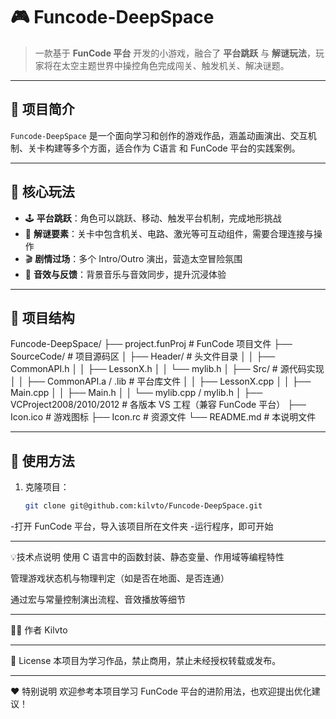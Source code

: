# 🎮 Funcode-DeepSpace

> 一款基于 **FunCode 平台** 开发的小游戏，融合了 **平台跳跃** 与 **解谜玩法**，玩家将在太空主题世界中操控角色完成闯关、触发机关、解决谜题。

---

## 🚀 项目简介

`Funcode-DeepSpace` 是一个面向学习和创作的游戏作品，涵盖动画演出、交互机制、关卡构建等多个方面，适合作为 C语言 和 FunCode 平台的实践案例。

---

## 🧩 核心玩法

- 🕹️ **平台跳跃**：角色可以跳跃、移动、触发平台机制，完成地形挑战
- 🧠 **解谜要素**：关卡中包含机关、电路、激光等可互动组件，需要合理连接与操作
- 🎬 **剧情过场**：多个 Intro/Outro 演出，营造太空冒险氛围
- 🎵 **音效与反馈**：背景音乐与音效同步，提升沉浸体验

---

## 📁 项目结构

Funcode-DeepSpace/
├── project.funProj # FunCode 项目文件
├── SourceCode/ # 项目源码区
│ ├── Header/ # 头文件目录
│ │ ├── CommonAPI.h
│ │ ├── LessonX.h
│ │ └── mylib.h
│ ├── Src/ # 源代码实现
│ │ ├── CommonAPI.a / .lib # 平台库文件
│ │ ├── LessonX.cpp
│ │ ├── Main.cpp
│ │ ├── Main.h
│ │ └── mylib.cpp / mylib.h
│
├── VCProject2008/2010/2012 # 各版本 VS 工程（兼容 FunCode 平台）
├── Icon.ico # 游戏图标
├── Icon.rc # 资源文件
└── README.md # 本说明文件

---

## 🔧 使用方法

1. 克隆项目：
   ```bash
   git clone git@github.com:kilvto/Funcode-DeepSpace.git
-打开 FunCode 平台，导入该项目所在文件夹
-运行程序，即可开始

---

💡技术点说明
使用 C 语言中的函数封装、静态变量、作用域等编程特性

管理游戏状态机与物理判定（如是否在地面、是否连通）

通过宏与常量控制演出流程、音效播放等细节

---
🧑‍💻 作者
Kilvto

---
📜 License
本项目为学习作品，禁止商用，禁止未经授权转载或发布。

---
❤️ 特别说明
欢迎参考本项目学习 FunCode 平台的进阶用法，也欢迎提出优化建议！
